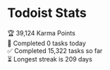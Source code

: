 
# Todoist Stats

<!-- TODO-IST:START -->
🏆  39,124 Karma Points           
🌸  Completed 0 tasks today           
✅  Completed 15,322 tasks so far           
⏳  Longest streak is 209 days
<!-- TODO-IST:END -->
